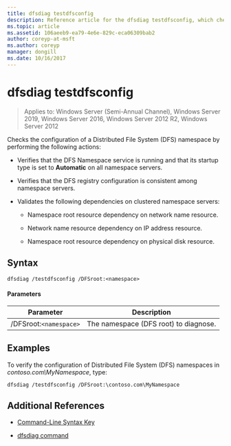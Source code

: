 ```yaml
---
title: dfsdiag testdfsconfig
description: Reference article for the dfsdiag testdfsconfig, which checks the configuration of a Distributed File System (DFS) namespace.
ms.topic: article
ms.assetid: 106aeeb9-ea79-4e6e-829c-eca06309bab2
author: coreyp-at-msft
ms.author: coreyp
manager: dongill
ms.date: 10/16/2017
---
```


# dfsdiag testdfsconfig

> Applies to: Windows Server (Semi-Annual Channel), Windows Server 2019, Windows Server 2016, Windows Server 2012 R2, Windows Server 2012

Checks the configuration of a Distributed File System (DFS) namespace by performing the following actions:

- Verifies that the DFS Namespace service is running and that its  startup type is set to **Automatic** on all namespace servers.

- Verifies that the DFS registry configuration is consistent among namespace servers.

- Validates the following dependencies on clustered namespace servers:

  - Namespace root resource dependency on network name resource.

  - Network name resource dependency on IP address resource.

  - Namespace root resource dependency on physical disk resource.

## Syntax

```
dfsdiag /testdfsconfig /DFSroot:<namespace>
```

#### Parameters

| Parameter | Description |
| --------- | ----------- |
| /DFSroot:`<namespace>` | The namespace (DFS root) to diagnose. |

## Examples

To verify the configuration of Distributed File System (DFS) namespaces in *contoso.com\MyNamespace*, type:

```
dfsdiag /testdfsconfig /DFSroot:\contoso.com\MyNamespace
```

## Additional References

- [Command-Line Syntax Key](command-line-syntax-key.md)

- [dfsdiag command](dfsdiag.md)
